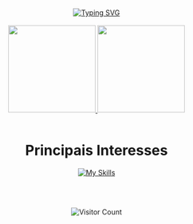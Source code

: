 <br>
<br>
<div align="center">
 <a href="https://git.io/typing-svg"><img src="https://readme-typing-svg.herokuapp.com?font=Poppins&size=32&duration=4000&pause=3000&color=FFFFFF&width=700&lines=%F0%9F%91%8B%F0%9F%8F%BF+Oi!+Eu+sou+o+Apolin%C3%A1rio!+%F0%9F%A4%99%F0%9F%8F%BF;Seja+bem-vindo+ao+meu+perfil+do+Github!" alt="Typing SVG" /></a>
</div>
<br>

<div align="center">
<div>
 <a href="https://github.com/whoamiApolo?tab=repositories">
<img height=175 src="https://github-readme-stats-eight-theta.vercel.app/api?username=whoamiApolo&show_icons=true&theme=solarized-light&include_all_commits=true&count_private=true"/>
 </a>
 <a href="https://github.com/whoamiApolo?tab=repositories">
 <img height=175 src="https://github-readme-stats.vercel.app/api/top-langs/?username=whoamiApolo&layout=compact&theme=solarized-light"/>
 </a>
</div>
</div>
<br>

<div align="center">
 <h1>Principais Interesses</h1>

[![My Skills](https://skillicons.dev/icons?i=html,css,tailwindcss,sass,javascript,typescript,react,vscode,java,spring,eclipse,idea,linux,vercel,netlify,aws,mysql,postgres,vite,docker&theme=light)](https://github.com/whoamiApolo)
</div>

<br>
<br>
<div align="center">
 
![Visitor Count](https://profile-counter.glitch.me/whoamiApolo/count.svg)
</div>
